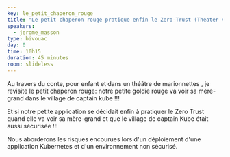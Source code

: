 ```yaml
---
key: le_petit_chaperon_rouge
title: "Le petit chaperon rouge pratique enfin le Zero-Trust (Theater Version)"
speakers:
  - jerome_masson
type: bivouac
day: 0
time: 10h15
duration: 45 minutes
room: slideless
---
```


Au travers du conte, pour enfant et dans un théâtre de marionnettes , je revisite le petit chaperon rouge: notre petite goldie rouge va voir sa mère-grand dans le village de captain kube !!!

Et si notre petite application se décidait enfin à pratiquer le Zero Trust quand elle va voir sa mère-grand et que le village de captain Kube était aussi sécurisée !!!

Nous aborderons les risques encourues lors d'un déploiement d'une application Kubernetes et d'un environnement non sécurisé.